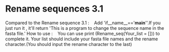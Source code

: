 # Rename sequences 3.1
Compared to the Rename sequence 3.1 : 
    Add 'if__name__=='__main__''.If you just run it , it'll return 'This is a program to change the sequence name in the fasta file.'
How to use :
    You can use print (Rename_seq(Your_list = [])) to complete it.
    Your list should include your fasta file names and the rename character.(You should input the rename character to the last) 
